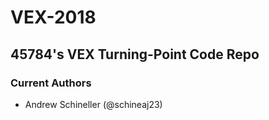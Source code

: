 # VEX-2018
## 45784's VEX Turning-Point Code Repo

### Current Authors
- Andrew Schineller (@schineaj23)
